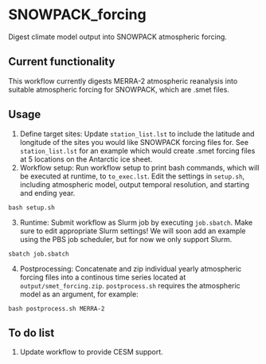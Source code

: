 # SNOWPACK_forcing
Digest climate model output into SNOWPACK atmospheric forcing.

## Current functionality
This workflow currently digests MERRA-2 atmospheric reanalysis into suitable atmospheric forcing for SNOWPACK, which are .smet files. 

## Usage
1. Define target sites: Update `station_list.lst` to include the latitude and longitude of the sites you would like SNOWPACK forcing files for. See `station_list.lst` for an example which would create .smet forcing files at 5 locations on the Antarctic ice sheet. 
2. Workflow setup: Run workflow setup to print bash commands, which will be executed at runtime, to `to_exec.lst`. Edit the settings in `setup.sh`, including atmospheric model, output temporal resolution, and starting and ending year. 
```
bash setup.sh
```
3. Runtime: Submit workflow as Slurm job by executing `job.sbatch`. Make sure to edit appropriate Slurm settings! We will soon add an example using the PBS job scheduler, but for now we only support Slurm.
```
sbatch job.sbatch
```
4. Postprocessing: Concatenate and zip individual yearly atmospheric forcing files into a continous time series located at `output/smet_forcing.zip`. `postprocess.sh` requires the atmospheric model as an argument, for example:
```
bash postprocess.sh MERRA-2
```

## To do list
1. Update workflow to provide CESM support. 
